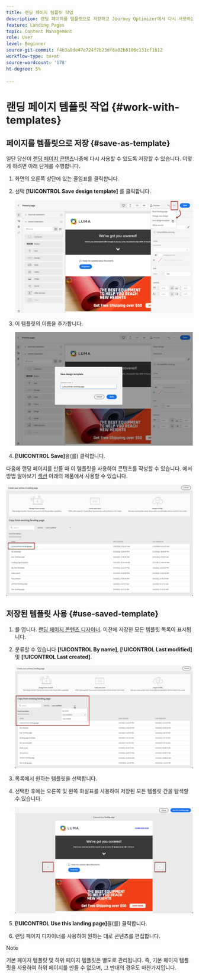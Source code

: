 ```yaml
---
title: 랜딩 페이지 템플릿 작업
description: 랜딩 페이지를 템플릿으로 저장하고 Journey Optimizer에서 다시 사용하는 방법을 알아봅니다
feature: Landing Pages
topic: Content Management
role: User
level: Beginner
source-git-commit: f4b3a9de47e724f7b23df8a02b8106c131cf1b12
workflow-type: tm+mt
source-wordcount: '178'
ht-degree: 5%

---
```


# 랜딩 페이지 템플릿 작업 {#work-with-templates}

## 페이지를 템플릿으로 저장 {#save-as-template}

일단 당신이 [랜딩 페이지 콘텐츠](lp-content.md)나중에 다시 사용할 수 있도록 저장할 수 있습니다. 이렇게 하려면 아래 단계를 수행합니다.

1. 화면의 오른쪽 상단에 있는 줄임표를 클릭합니다.

1. 선택 **[!UICONTROL Save design template]** 를 클릭합니다.

   ![](assets/lp_designer-save-template.png)

1. 이 템플릿의 이름을 추가합니다.

   ![](assets/lp_designer-template-name.png)

1. **[!UICONTROL Save]**&#x200B;을(를) 클릭합니다.

다음에 랜딩 페이지를 만들 때 이 템플릿을 사용하여 콘텐츠를 작성할 수 있습니다. 에서 방법 알아보기 [섹션](#use-saved-template) 아래의 제품에서 사용할 수 있습니다.

![](assets/lp_designer-saved-template.png)

## 저장된 템플릿 사용 {#use-saved-template}

1. 를 엽니다. [랜딩 페이지 콘텐츠 디자이너](design-lp.md). 이전에 저장한 모든 템플릿 목록이 표시됩니다.

1. 분류할 수 있습니다 **[!UICONTROL By name]**, **[!UICONTROL Last modified]** 및 **[!UICONTROL Last created]**.

   ![](assets/lp_designer-saved-templates.png)

1. 목록에서 원하는 템플릿을 선택합니다.

1. 선택한 후에는 오른쪽 및 왼쪽 화살표를 사용하여 저장된 모든 템플릿 간을 탐색할 수 있습니다.

   ![](assets/lp_designer-saved-templates-navigate.png)

1. **[!UICONTROL Use this landing page]**&#x200B;을(를) 클릭합니다.

1. 랜딩 페이지 디자이너를 사용하여 원하는 대로 콘텐츠를 편집합니다.

>[!NOTE]
>
>기본 페이지 템플릿 및 하위 페이지 템플릿은 별도로 관리됩니다. 즉, 기본 페이지 템플릿을 사용하여 하위 페이지를 만들 수 없으며, 그 반대의 경우도 마찬가지입니다.
